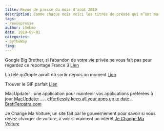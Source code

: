```yaml
---
title: Revue de presse du mois d’août 2019
description: Comme chaque mois voici les titres de presse qui m’ont marqué. 
tags: 
- revuepresse
author: iSebmo
date: 2019-09-01
categories: 
- ByTheWay
fimg: 
--- 
```

Google Big Brother, si l’abandon de votre vie privée ne vous fait pas peur regardez ce reportage France 3
[Lien](https://www.facebook.com/watch/?ref=external&v=464824814254624 "Watch - Découvrir")

La télé qu’Apple aurait dû sortir depuis un moment
[Lien](https://www.theverge.com/2019/8/19/20811828/dell-alienware-55-oled-gaming-monitor-release-date-pricing)

Trouver le GIF parfait 
[Lien](https://korben.info/gifer-un-site-pour-trouver-le-gif-quil-vous-faut.html)

MacUpdater : une application pour maintenir vos applications préférées à jour
[MacUpdater --- effortlessly keep all your apps up to date - BrettTerpstra.com](https://brettterpstra.com/2019/08/01/macupdater-effortlessly-keep-all-your-apps-up-to-date/)

Je Change Ma Voiture, un site fait par le gouvernement pour savoir si vous devez changer de voiture, à voir si vraiment un intérêt 
[Je Change Ma Voiture](https://jechangemavoiture.gouv.fr/jcmv/)